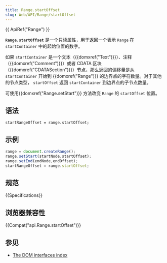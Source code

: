 ```yaml
---
title: Range.startOffset
slug: Web/API/Range/startOffset
---
```


{{ ApiRef("Range") }}

**`Range.startOffset`** 是一个只读属性，用于返回一个表示 `Range` 在 `startContainer` 中的起始位置的数字。

如果 `startContainer` 是一个文本（{{domxref("Text")}}）、注释（{{domxref("Comment")}}）或者 CDATA 区块（{{domxref("CDATASection")}}）节点，那么返回的偏移量是从 `startContainer` 开始到 {{domxref("Range")}} 的边界点的字符数量。对于其他的节点类型， `startOffset` 返回 `startContainer` 到边界点的子节点数量。

可使用{{domxref("Range.setStart")}} 方法改变 `Range` 的 `startOffset` 位置。

## 语法

```
startRangeOffset = range.startOffset;
```

## 示例

```js
range = document.createRange();
range.setStart(startNode,startOffset);
range.setEnd(endNode,endOffset);
startRangeOffset = range.startOffset;
```

## 规范

{{Specifications}}

## 浏览器兼容性

{{Compat("api.Range.startOffset")}}

## 参见

- [The DOM interfaces index](/zh-CN/docs/DOM/DOM_Reference)
